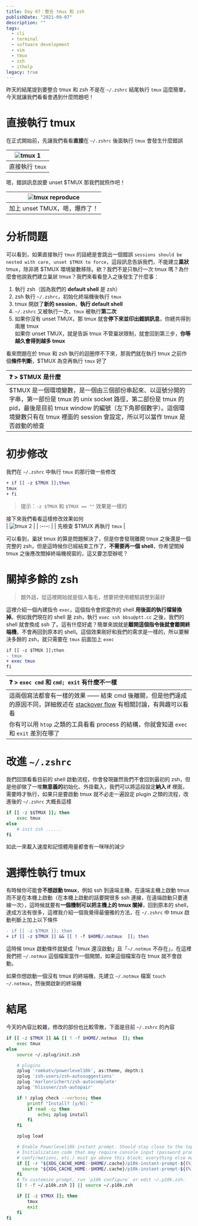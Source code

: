 ```yaml
---
title: Day 07：整合 tmux 和 zsh
publishDate: "2021-09-07"
description: ""
tags:
  - cli
  - terminal
  - software development
  - vim
  - tmux
  - zsh
  - ithelp
legacy: true
---
```


昨天的結尾提到要整合 tmux 和 zsh 不是在 `~/.zshrc` 結尾執行 `tmux` 這麼簡單，今天就讓我們看看會遇到什麼問題吧！

# 直接執行 tmux

在正式開始前，先讓我們看看**直接**在 `~/.zshrc` 後面執行 `tmux` 會發生什麼錯誤

| ![tmux 1](tmux-1.gif) |
| :-------------------: |
|    直接執行 `tmux`    |

嗯，錯誤訊息說要 unset $TMUX 那我們就照作吧！

| ![tmux reproduce](tmux-reproduce.gif) |
| :-----------------------------------: |
|     加上 unset TMUX，嗯，爆炸了！     |

# 分析問題

可以看到，如果直接執行 `tmux` 的話總是會跳出一個錯誤 `sessions should be nested with care, unset $TMUX to force`，這段訊息告訴我們，不能建立**巢狀** tmux，除非將 $TMUX 環境變數移除。欸？我們不是只執行一次 tmux 嗎？為什麼會他說我們建立巢狀 tmux？我們來看看登入之後發生了什麼事：

1. 執行 zsh（因為我們的 **default shell** 是 zsh）
2. zsh 執行 `~/.zshrc`，初始化終端機後執行 `tmux`
3. tmux 開啟了**新的 session**，**執行 default shell**
4. `~/.zshrc` 又被執行一次，`tmux` 被執行**第二次**
5. 如果你沒有 unset TMUX，那 tmux 就會**停下來並印出錯誤訊息**，你總共得到兩層 tmux  
   如果你 unset TMUX，就是告訴 tmux 不管巢狀限制，就會回到第三步，**你等越久會得到越多 tmux**

看來問題在於 tmux 和 zsh 執行的迴圈停不下來，那我們就在執行 tmux 之前作個**條件判斷**，$TMUX 為空再執行 `tmux` 好了

| ❓ > $TMUX 是什麼                                                                                                                                                                                                                                             |
| :------------------------------------------------------------------------------------------------------------------------------------------------------------------------------------------------------------------------------------------------------------ |
| $TMUX 是一個環境變數，是一個由三個部份串起來、以逗號分開的字串，第一部份是 tmux 的 unix socket 路徑，第二部份是 tmux 的 pid，最後是目前 tmux window 的編號（左下角那個數字）。這個環境變數只有在 tmux 裡面的 session 會設定，所以可以當作 tmux 是否啟動的檢查 |

# 初步修改

我們在 `~/.zshrc` 中執行 `tmux` 的那行做一些修改

```diff
+ if [[ -z $TMUX ]];then
tmux
+ fi
```

> 提示：`-z $TMUX` 和 `$TMUX == ""` 效果是一樣的

接下來我們看看這樣修改效果如何  
| ![tmux 2](tmux-2.gif) |
| :---: |
| 先檢查 $TMUX 再執行 `tmux` |

可以看到，巢狀 tmux 的算是問題解決了，但是你會發現離開 tmux 之後還是一個完整的 zsh，但是這時候你已經結束工作了，**不需要再一個 shell**，你希望關掉 tmux 之後應改關掉終端機視窗的，這又要怎麼辦呢？

# 關掉多餘的 zsh

> 題外話，從這裡開始就是個人龜毛，想要把使用體驗調整到最好

這裡介紹一個內建指令 `exec`，這個指令會把當作的 shell **用後面的執行檔替換掉**。例如我們現在的 shell 是 zsh，執行 `exec ssh bbsu@ptt.cc` 之後，我們的 shell 就會換成 ssh 了。這有什麼好處？簡單來說就是**離開這個指令後就會離開終端機**，不會再回到原本的 shell。這個效果剛好和我們的需求是一樣的，所以要解決多餘的 zsh，就只需要在 `tmux` 前面加上 `exec`

```diff
if [[ -z $TMUX ]];then
- tmux
+ exec tmux
fi
```

| ❓ > `exec cmd` 和 `cmd; exit` 有什麼不一樣                                                                                                                                                                         |
| :------------------------------------------------------------------------------------------------------------------------------------------------------------------------------------------------------------------ |
| 這兩個寫法都會有一樣的效果 —— 結束 cmd 後離開，但是他們達成的原因不同，詳細敘述在 [stackover flow](https://stackoverflow.com/questions/8874596/difference-between-exec-and-exit-in-bash) 有相關討論，有興趣可以看看 |
| 你有可以用 `htop` 之類的工具看看 process 的結構，你就會知道 `exec` 和 `exit` 差別在哪了                                                                                                                             |

# 改進 `~/.zshrc`

我們回頭看看目前的 shell 啟動流程，你會發現雖然我們不會回到最初的 zsh，但是他卻做了一堆**無意義的**初始化、外掛載入，我們可以將這段設定**納入 if** 裡面，需要時才執行，如果只是要啟動 tmux 就不必走一遍設定 plugin 之類的流程，改進後的 `~/.zshrc` 大概長這樣

```zsh
if [[ -z $$TMUX ]]; then
    exec tmux
else
    # init zsh ......
fi
```

如此一來載入速度和記憶體用量都會有一咪咪的減少

# 選擇性執行 tmux

有時候你可能會**不想啟動 tmux**，例如 ssh 到遠端主機，在遠端主機上啟動 tmux 而不是在本機上啟動（在本機上啟動的話要開很多 ssh 連線，在遠端啟動只要連線一次），這時候就要有**一個機制可以把主機上的 tmux 關掉**，回到原本的 shell，達成方法有很多，這裡我介紹一個我覺得最優雅的方法，在 `~/.zshrc` 中 tmux 啟動判斷上加上以下條件

```diff
- if [[ -z $TMUX ]]; then
+ if [[ -z $TMUX ]] && [[ ! -f $HOME/.notmux  ]]; then
```

這時候 tmux 啟動條件就變成「tmux 還沒啟動」且「`~/.notmux` 不存在」，在這裡我們把 `~/.notmux` 這個檔案當作一個開關，如果這個檔案存在 tmux 就不會啟動。

如果你想啟動一個沒有 tmux 的終端機，先建立 `~/.notmux` 檔案 `touch ~/.notmux`，然後開啟新的終端機

# 結尾

今天的內容比較雜，修改的部份也比較零散，下面是目前 `~/.zshrc` 的內容

```zsh
if [[ -z $TMUX ]] && [[ ! -f $HOME/.notmux  ]]; then
    exec tmux
else
    source ~/.zplug/init.zsh

    # plugins
    zplug 'romkatv/powerlevel10k', as:theme, depth:1
    zplug 'zsh-users/zsh-autosuggestions'
    zplug 'marlonrichert/zsh-autocomplete'
    zplug 'hlissner/zsh-autopair'

    if ! zplug check --verbose; then
        printf "Install? [y/N]: "
        if read -q; then
            echo; zplug install
        fi
    fi

    zplug load

    # Enable Powerlevel10k instant prompt. Should stay close to the top of ~/.zshrc.
    # Initialization code that may require console input (password prompts, [y/n]
    # confirmations, etc.) must go above this block; everything else may go below.
    if [[ -r "${XDG_CACHE_HOME:-$HOME/.cache}/p10k-instant-prompt-${(%):-%n}.zsh" ]]; then
      source "${XDG_CACHE_HOME:-$HOME/.cache}/p10k-instant-prompt-${(%):-%n}.zsh"
    fi
    # To customize prompt, run `p10k configure` or edit ~/.p10k.zsh.
    [[ ! -f ~/.p10k.zsh ]] || source ~/.p10k.zsh

    if [[ -z $TMUX ]]; then
        tmux
        exit
    fi
fi
```
